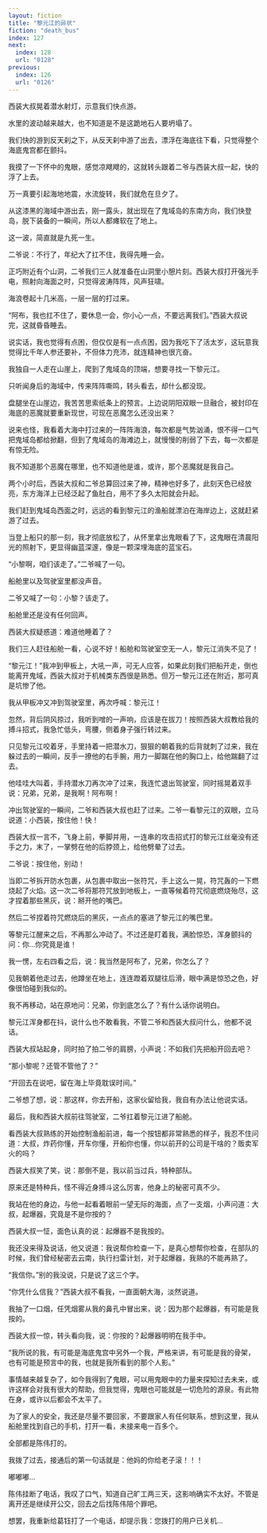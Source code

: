 ```yaml
---
layout: fiction
title: "黎元江的异状"
fiction: "death_bus"
index: 127
next:
  index: 128
  url: "0128"
previous:
  index: 126
  url: "0126"
---
```

西装大叔晃着潜水射灯，示意我们快点游。

水里的波动越来越大，也不知道是不是这跪地石人要坍塌了。

我们快的游到反天刹之下，从反天刹中游了出去，漂浮在海底往下看，只觉得整个海底鬼宫都在颤抖。

我摸了一下怀中的鬼眼，感觉凉飕飕的，这就转头跟着二爷与西装大叔一起，快的浮了上去。

万一真要引起海地地震，水流旋转，我们就危在旦夕了。

从这漆黑的海域中游出去，刚一露头，就出现在了鬼域岛的东南方向，我们快登岛，脱下装备的一瞬间，所以人都瘫软在了地上。

这一波，简直就是九死一生。

二爷说：不行了，年纪大了扛不住，我得先睡一会。

正巧附近有个山洞，二爷我们三人就准备在山洞里小憩片刻。西装大叔打开强光手电，照射向海面之时，只觉得波涛阵阵，风声狂啸。

海浪卷起十几米高，一层一层的打过来。

“阿布，我也扛不住了，要休息一会，你小心一点，不要远离我们。”西装大叔说完，这就昏昏睡去。

说实话，我也觉得有点困，但仅仅是有一点点困，因为我吃下了活太岁，这玩意我觉得比千年人参还要补，不但体力充沛，就连精神也很亢奋。

我独自一人走在山崖上，爬到了鬼域岛的顶端，想要寻找一下黎元江。

只听闻身后的海域中，传来阵阵嘶鸣，转头看去，却什么都没现。

盘腿坐在山崖边，我苦苦思索纸条上的预言。上边说阴阳双眼一旦融合，被封印在海底的恶魔就要重新现世，可现在恶魔怎么还没出来？

说来也怪，我看着大海中打过来的一阵阵海浪，每次都是气势汹涌，恨不得一口气把鬼域岛都给掀翻，但到了鬼域岛的海滩边上，就慢慢的削弱了下去，每一次都是有惊无险。

我不知道那个恶魔在哪里，也不知道他是谁，或许，那个恶魔就是我自己。

两个小时后，西装大叔和二爷总算回过来了神，精神也好多了，此刻天色已经放亮，东方海洋上已经泛起了鱼肚白，用不了多久太阳就会升起。

我们赶到鬼域岛西面之时，远远的看到黎元江的渔船就漂泊在海岸边上，这就赶紧游了过去。

当登上船只的那一刻，我才彻底放松了，从怀里拿出鬼眼看了下，这鬼眼在清晨阳光的照射下，更显得幽蓝深邃，像是一颗深埋海底的蓝宝石。

“小黎啊，咱们该走了。”二爷喊了一句。

船舱里以及驾驶室里都没声音。

二爷又喊了一句：小黎？该走了。

船舱里还是没有任何回声。

西装大叔疑惑道：难道他睡着了？

我们三人赶往船舱一看，心说不好！船舱和驾驶室空无一人，黎元江消失不见了！

“黎元江！”我冲到甲板上，大吼一声，可无人应答，如果此刻我们把船开走，倒也能离开鬼域，西装大叔对于机械类东西很是熟悉。但万一黎元江还在附近，那可真是坑惨了他。

我从甲板冲又冲到驾驶室里，再次呼喊：黎元江！

忽然，背后阴风掠过，我听到噌的一声响，应该是在拔刀！按照西装大叔教给我的搏斗招式，我急忙低头，弯腰，侧着身子强行转过来。

只见黎元江咬着牙，手里持着一把潜水刀，狠狠的朝着我的后背就刺了过来，我在躲过去的一瞬间，反手一撩他的右手腕，用力一脚踹在他的胸口上，给他踹翻了过去。

他哇哇大叫着，手持潜水刀再次冲了过来，我连忙退出驾驶室，同时摇晃着双手说：兄弟，兄弟，是我啊！阿布啊！

冲出驾驶室的一瞬间，二爷和西装大叔也赶了过来。二爷一看黎元江的双眼，立马说道：小西装，按住他！快！

西装大叔一言不，飞身上前，拳脚并用，一连串的攻击招式打的黎元江丝毫没有还手之力，末了，一掌劈在他的后脖颈上，给他劈晕了过去。

二爷说：按住他，别动！

当即二爷拆开防水包裹，从包裹中取出一张符咒，手上这么一晃，符咒轰的一下燃烧起了火焰。这一次二爷将那符咒放到地板上，一直等候着符咒彻底燃烧殆尽，这才捏着那些黑灰，说：掰开他的嘴巴。

然后二爷捏着符咒燃烧后的黑灰，一点点的塞进了黎元江的嘴巴里。

等黎元江醒来之后，不再那么冲动了。不过还是盯着我，满脸惊恐，浑身颤抖的问：你...你究竟是谁！

我一愣，左右四看之后，说：我当然是阿布了，兄弟，你怎么了？

见我朝着他走过去，他蹲坐在地上，连连蹬着双腿往后滑，眼中满是惊恐之色，好像很怕碰到我似的。

我不再移动，站在原地问：兄弟，你到底怎么了？有什么话你说明白。

黎元江浑身都在抖，说什么也不敢看我，不管二爷和西装大叔问什么，他都不说话。

西装大叔站起身，同时拍了拍二爷的肩膀，小声说：不如我们先把船开回去吧？

“那小黎呢？还管不管他了？”

“开回去在说吧，留在海上毕竟耽误时间。”

二爷想了想，说：那这样，你去开船，这家伙留给我，我自有办法让他说实话。

最后，我和西装大叔前往驾驶室，二爷扛着黎元江进了船舱。

看西装大叔熟练的开始控制渔船前进，每一个按钮都非常熟悉的样子，我忍不住问道：大叔，炸药你懂，开车你懂，开船你也懂，你以前开的公司是干啥的？贩卖军火的吗？

西装大叔笑了笑，说：那倒不是，我以前当过兵，特种部队。

原来还是特种兵，怪不得近身搏斗这么厉害，他身上的秘密可真不少。

我站在他的身边，与他一起看着眼前一望无际的海面，点了一支烟，小声问道：大叔，起爆器，究竟是不是你按的？

西装大叔一怔，面色认真的说：起爆器不是我按的。

我还没来得及说话，他又说道：我说帮你检查一下，是真心想帮你检查，在部队的时候，我们曾经秘密去云南，执行扫雷计划，对于起爆器，我熟的不能再熟了。

“我信你。”别的我没说，只是说了这三个字。

“你凭什么信我？”西装大叔不看我，一直面朝大海，淡然说道。

我抽了一口烟，任凭烟雾从我的鼻孔中冒出来，说：因为那个起爆器，有可能是我按的。

西装大叔一惊，转头看向我，说：你按的？起爆器明明在我手中。

“我所说的我，有可能是海底鬼宫中另外一个我，严格来讲，有可能是我的骨架，也有可能是预言中的我，也就是我所看到的那个人影。”

事情越来越复杂了，如今我得到了鬼眼，可以用鬼眼中的力量来探知过去未来，或许这样会对我有很大的帮助，但我觉得，鬼眼也可能就是一切危险的源泉。有此物在身，或许以后都会不太平了。

为了家人的安全，我还是尽量不要回家，不要跟家人有任何联系，想到这里，我从船舱里找到自己的手机，打开一看，未接来电一百多个。

全部都是陈伟打的。

我拨了过去，接通后的第一句话就是：他妈的你给老子滚！！！

嘟嘟嘟...

陈伟挂断了电话，我叹了口气，知道自己旷工两三天，这影响确实不太好。不管是离开还是继续开公交，回去之后找陈伟陪个罪吧。

想罢，我重新给葛钰打了一个电话，却提示我：您拨打的用户已关机...